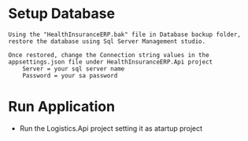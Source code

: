 # Setup Database
```
Using the "HealthInsuranceERP.bak" file in Database backup folder, restore the database using Sql Server Management studio.

Once restored, change the Connection string values in the appsettings.json file under HealthInsuranceERP.Api project
    Server = your sql server name
    Password = your sa password
```

# Run Application

* Run the Logistics.Api project setting it as atartup project
